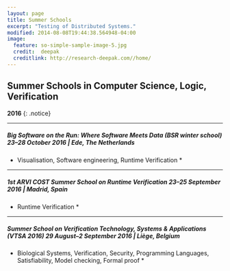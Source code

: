 ```yaml
---
layout: page
title: Summer Schools
excerpt: "Testing of Distributed Systems."
modified: 2014-08-08T19:44:38.564948-04:00
image:
  feature: so-simple-sample-image-5.jpg
  credit:  deepak
  creditlink: http://research-deepak.com//home/
---
```

## Summer Schools in Computer Science, Logic, Verification

**2016** 
{: .notice}

---

##### Big Software on the Run: Where Software Meets Data (BSR winter school) 23–28 October 2016 | Ede, The Netherlands 
* Visualisation, Software engineering, Runtime Verification *

---

##### 1st ARVI COST Summer School on Runtime Verification 23–25 September 2016 | Madrid, Spain 
* Runtime Verification *

---

##### Summer School on Verification Technology, Systems & Applications (VTSA 2016) 29 August–2 September 2016 | Liège, Belgium 
* Biological Systems, Verification, Security, Programming Languages, Satisfiability, Model checking, Formal proof *



